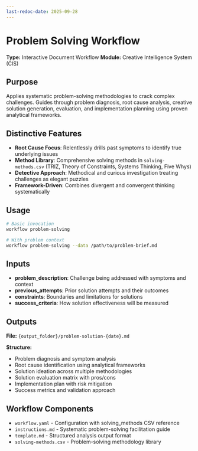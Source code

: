 ```yaml
---
last-redoc-date: 2025-09-28
---
```


# Problem Solving Workflow

**Type:** Interactive Document Workflow
**Module:** Creative Intelligence System (CIS)

## Purpose

Applies systematic problem-solving methodologies to crack complex challenges. Guides through problem diagnosis, root cause analysis, creative solution generation, evaluation, and implementation planning using proven analytical frameworks.

## Distinctive Features

- **Root Cause Focus**: Relentlessly drills past symptoms to identify true underlying issues
- **Method Library**: Comprehensive solving methods in `solving-methods.csv` (TRIZ, Theory of Constraints, Systems Thinking, Five Whys)
- **Detective Approach**: Methodical and curious investigation treating challenges as elegant puzzles
- **Framework-Driven**: Combines divergent and convergent thinking systematically

## Usage

```bash
# Basic invocation
workflow problem-solving

# With problem context
workflow problem-solving --data /path/to/problem-brief.md
```

## Inputs

- **problem_description**: Challenge being addressed with symptoms and context
- **previous_attempts**: Prior solution attempts and their outcomes
- **constraints**: Boundaries and limitations for solutions
- **success_criteria**: How solution effectiveness will be measured

## Outputs

**File:** `{output_folder}/problem-solution-{date}.md`

**Structure:**

- Problem diagnosis and symptom analysis
- Root cause identification using analytical frameworks
- Solution ideation across multiple methodologies
- Solution evaluation matrix with pros/cons
- Implementation plan with risk mitigation
- Success metrics and validation approach

## Workflow Components

- `workflow.yaml` - Configuration with solving_methods CSV reference
- `instructions.md` - Systematic problem-solving facilitation guide
- `template.md` - Structured analysis output format
- `solving-methods.csv` - Problem-solving methodology library
